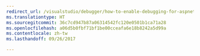 ```yaml
---
redirect_url: /visualstudio/debugger/how-to-enable-debugging-for-aspnet-applications
ms.translationtype: HT
ms.sourcegitcommit: 36c7cd947b87a06314542fc120e0501b1ca71a28
ms.openlocfilehash: a06d5b0fbf71bf1be00cceafa6e18b8242a5d99a
ms.contentlocale: zh-tw
ms.lasthandoff: 09/26/2017

---
```

